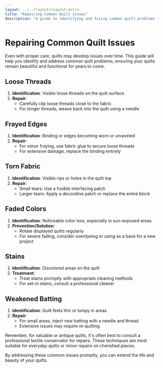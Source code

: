 ```yaml
---
layout: ../../layouts/Layout.astro
title: "Repairing Common Quilt Issues"
description: "A guide to identifying and fixing common quilt problems to keep your quilts in top condition."
---
```


# Repairing Common Quilt Issues

Even with proper care, quilts may develop issues over time. This guide will help you identify and address common quilt problems, ensuring your quilts remain beautiful and functional for years to come.

## Loose Threads

1. **Identification**: Visible loose threads on the quilt surface
2. **Repair**:
   - Carefully clip loose threads close to the fabric
   - For longer threads, weave back into the quilt using a needle

## Frayed Edges

1. **Identification**: Binding or edges becoming worn or unraveled
2. **Repair**:
   - For minor fraying, use fabric glue to secure loose threads
   - For extensive damage, replace the binding entirely

## Torn Fabric

1. **Identification**: Visible rips or holes in the quilt top
2. **Repair**:
   - Small tears: Use a fusible interfacing patch
   - Larger tears: Apply a decorative patch or replace the entire block

## Faded Colors

1. **Identification**: Noticeable color loss, especially in sun-exposed areas
2. **Prevention/Solution**:
   - Rotate displayed quilts regularly
   - For severe fading, consider overdyeing or using as a base for a new project

## Stains

1. **Identification**: Discolored areas on the quilt
2. **Treatment**:
   - Treat stains promptly with appropriate cleaning methods
   - For set-in stains, consult a professional cleaner

## Weakened Batting

1. **Identification**: Quilt feels thin or lumpy in areas
2. **Repair**:
   - For small areas, inject new batting with a needle and thread
   - Extensive issues may require re-quilting

Remember, for valuable or antique quilts, it's often best to consult a professional textile conservator for repairs. These techniques are most suitable for everyday quilts or minor repairs on cherished pieces.

By addressing these common issues promptly, you can extend the life and beauty of your quilts.